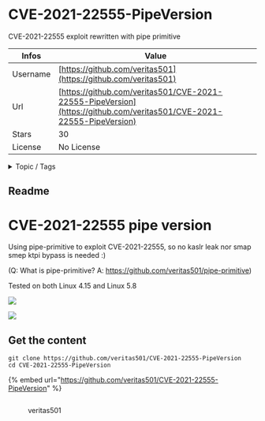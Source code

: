 # CVE-2021-22555-PipeVersion

CVE-2021-22555 exploit rewritten with pipe primitive

| Infos    | Value                                                              |
| -------- | -------------------------------------------------------------------|
| Username | [https://github.com/veritas501](https://github.com/veritas501) |
| Url      | [https://github.com/veritas501/CVE-2021-22555-PipeVersion](https://github.com/veritas501/CVE-2021-22555-PipeVersion)                                               |
| Stars    | 30                                                          |
| License  | No License                                                        |

<details>

<summary>Topic / Tags</summary>



</details>

## Readme

# CVE-2021-22555 pipe version

Using pipe-primitive  to exploit CVE-2021-22555, so no kaslr leak nor smap smep ktpi bypass is needed :)

(Q: What is pipe-primitive?  A: https://github.com/veritas501/pipe-primitive)

Tested on both Linux 4.15 and Linux 5.8

![](assets/tested_on_4.15.png)

![](assets/tested_on_5.8.png)



## Get the content

```
git clone https://github.com/veritas501/CVE-2021-22555-PipeVersion
cd CVE-2021-22555-PipeVersion
```

{% embed url="https://github.com/veritas501/CVE-2021-22555-PipeVersion" %}

<figure><img src="https://avatars.githubusercontent.com/u/25763545?v=4" alt=""><figcaption><p>veritas501</p></figcaption></figure>
